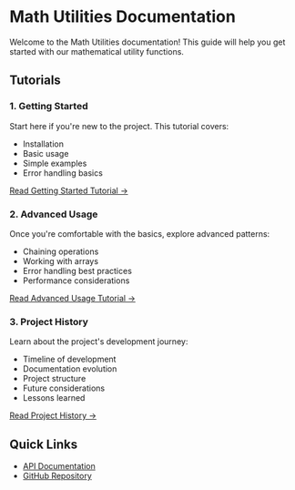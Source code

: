 # Math Utilities Documentation

Welcome to the Math Utilities documentation! This guide will help you get started with our mathematical utility functions.

## Tutorials

### 1. Getting Started
Start here if you're new to the project. This tutorial covers:
- Installation
- Basic usage
- Simple examples
- Error handling basics

[Read Getting Started Tutorial →](../1.0.0/tutorial-getting-started.html)

### 2. Advanced Usage
Once you're comfortable with the basics, explore advanced patterns:
- Chaining operations
- Working with arrays
- Error handling best practices
- Performance considerations

[Read Advanced Usage Tutorial →](../1.0.0/tutorial-advanced-usage.html)

### 3. Project History
Learn about the project's development journey:
- Timeline of development
- Documentation evolution
- Project structure
- Future considerations
- Lessons learned

[Read Project History →](../1.0.0/tutorial-project-history.html)

## Quick Links

- [API Documentation](../1.0.0/index.html)
- [GitHub Repository](https://github.com/yourusername/jsdoc-experiment)
